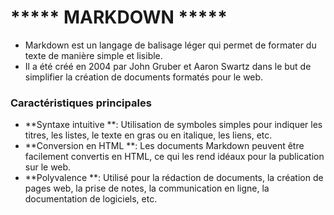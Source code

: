 # ***** MARKDOWN *****

- Markdown est un langage de balisage léger qui permet de formater du texte de manière simple et lisible. 
- Il a été créé en 2004 par John Gruber et Aaron Swartz dans le but de simplifier la création de documents formatés pour le web.

### Caractéristiques principales 

- **Syntaxe intuitive **: Utilisation de symboles simples pour indiquer les titres, les listes, le texte en gras ou en italique, les liens, etc.
- **Conversion en HTML **: Les documents Markdown peuvent être facilement convertis en HTML, ce qui les rend idéaux pour la publication sur le web.
- **Polyvalence **: Utilisé pour la rédaction de documents, la création de pages web, la prise de notes, la communication en ligne, la documentation de logiciels, etc.

